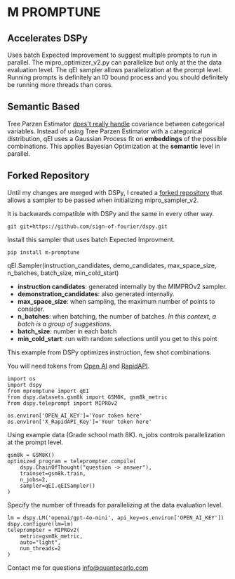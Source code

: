 # M PROMPTUNE
## Accelerates DSPy
Uses batch Expected Improvement to suggest multiple prompts to run in parallel. The mipro_optimizer_v2.py can parallelize but only at the the data evaluation level. The qEI sampler allows parallelization at the prompt level. Running prompts is definitely an IO bound process and you should definitely be running more threads than cores.
## Semantic Based
Tree Parzen Estimator [does't really handle](https://proceedings.mlr.press/v108/ma20a/ma20a.pdf) covariance between categorical variables. Instead of using Tree Parzen Estimator with a categorical distribution, qEI uses a Gaussian Process fit on **embeddings** of the possible combinations. This applies Bayesian Optimization at the **semantic** level in parallel.
## Forked Repository
Until my changes are merged with DSPy, I created a [forked repository](https://github.com/sign-of-fourier/dspy) that allows a sampler to be passed when initializing mipro_sampler_v2.

It is backwards compatible with DSPy and the same in every other way.
```
git git+https://github.com/sign-of-fourier/dspy.git      
```

Install this sampler that uses batch Expected Improvment.
```
pip install m-promptune
```

qEI.Sampler(instruction_candidates, demo_candidates, max_space_size, n_batches, batch_size, min_cold_start)
- **instruction candidates**: generated internally by the MIMPROv2 sampler.
- **demonstration_candidates**: also generated internally.
- **max_space_size**: when sampling, the maximum number of points to consider.
- **n_batches**: when batching, the number of batches. *In this context, a batch is a group of suggestions.*
- **batch_size**: number in each batch
- **min_cold_start**: run with random selections until you get to this point


This example from DSPy optimizes instruction, few shot combinations.

You will need tokens from [Open AI](https://platform.openai.com/api-keys) and [RapidAPI](https://rapidapi.com/info-FLGers_gH/api/batch-bayesian-optimization).
```
import os
import dspy
from mpromptune import qEI
from dspy.datasets.gsm8k import GSM8K, gsm8k_metric
from dspy.teleprompt import MIPROv2

os.environ['OPEN_AI_KEY']='Your token here'
os.environ['X_RapidAPI_Key']='Your token here'
```
Using example data (Grade school math 8K). n_jobs controls parallelization at the prompt level.
```
gsm8k = GSM8K()
optimized_program = teleprompter.compile(
    dspy.ChainOfThought("question -> answer"),
    trainset=gsm8k.train,
    n_jobs=2,
    sampler=qEI.qEISampler()
)
```
Specify the number of threads for parallelizing at the data evaluation level.
```
lm = dspy.LM('openai/gpt-4o-mini', api_key=os.environ['OPEN_AI_KEY'])
dspy.configure(lm=lm)
teleprompter = MIPROv2(
    metric=gsm8k_metric,
    auto="light",
    num_threads=2
)
```

Contact me for questions info@quantecarlo.com

